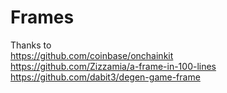 # Frames

Thanks to <br />
https://github.com/coinbase/onchainkit <br />
https://github.com/Zizzamia/a-frame-in-100-lines <br />
https://github.com/dabit3/degen-game-frame <br />
